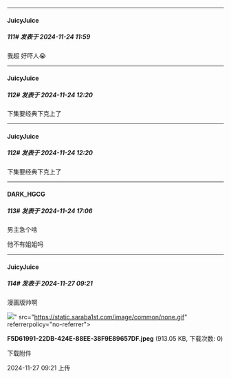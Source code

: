 ﻿
*****

####  JuicyJuice  
##### 111#       发表于 2024-11-24 11:59

我超 好吓人😭


*****

####  JuicyJuice  
##### 112#       发表于 2024-11-24 12:20

下集要经典下克上了


*****

####  JuicyJuice  
##### 112#       发表于 2024-11-24 12:20

下集要经典下克上了


*****

####  DARK_HGCG  
##### 113#       发表于 2024-11-24 17:06

男主急个啥

他不有姐姐吗


*****

####  JuicyJuice  
##### 114#       发表于 2024-11-27 09:21

漫画版帅啊

<img src="https://img.saraba1st.com/forum/202411/27/092113otuj8fqfaaox8ejt.jpeg" referrerpolicy="no-referrer">" src="https://static.saraba1st.com/image/common/none.gif" referrerpolicy="no-referrer">

<strong>F5D61991-22DB-424E-88EE-38F9E89657DF.jpeg</strong> (913.05 KB, 下载次数: 0)

下载附件

2024-11-27 09:21 上传

